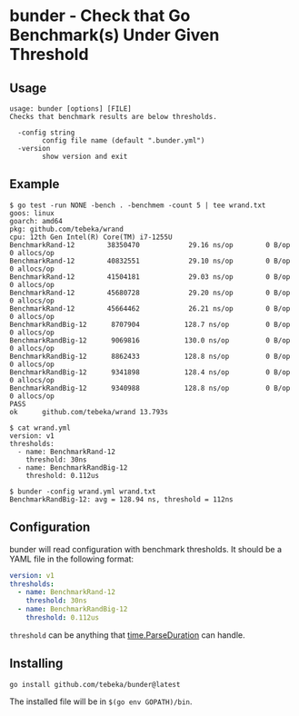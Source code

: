 # bunder - Check that Go Benchmark(s) Under Given Threshold

## Usage

```
usage: bunder [options] [FILE]
Checks that benchmark results are below thresholds.

  -config string
    	config file name (default ".bunder.yml")
  -version
    	show version and exit
```

## Example

```
$ go test -run NONE -bench . -benchmem -count 5 | tee wrand.txt
goos: linux
goarch: amd64
pkg: github.com/tebeka/wrand
cpu: 12th Gen Intel(R) Core(TM) i7-1255U
BenchmarkRand-12       	38350470	        29.16 ns/op	       0 B/op	       0 allocs/op
BenchmarkRand-12       	40832551	        29.10 ns/op	       0 B/op	       0 allocs/op
BenchmarkRand-12       	41504181	        29.03 ns/op	       0 B/op	       0 allocs/op
BenchmarkRand-12       	45680728	        29.20 ns/op	       0 B/op	       0 allocs/op
BenchmarkRand-12       	45664462	        26.21 ns/op	       0 B/op	       0 allocs/op
BenchmarkRandBig-12    	 8707904	       128.7 ns/op	       0 B/op	       0 allocs/op
BenchmarkRandBig-12    	 9069816	       130.0 ns/op	       0 B/op	       0 allocs/op
BenchmarkRandBig-12    	 8862433	       128.8 ns/op	       0 B/op	       0 allocs/op
BenchmarkRandBig-12    	 9341898	       128.4 ns/op	       0 B/op	       0 allocs/op
BenchmarkRandBig-12    	 9340988	       128.8 ns/op	       0 B/op	       0 allocs/op
PASS
ok  	github.com/tebeka/wrand	13.793s

$ cat wrand.yml 
version: v1
thresholds:
  - name: BenchmarkRand-12
    threshold: 30ns
  - name: BenchmarkRandBig-12
    threshold: 0.112us

$ bunder -config wrand.yml wrand.txt 
BenchmarkRandBig-12: avg = 128.94 ns, threshold = 112ns
```

## Configuration

bunder will read configuration with benchmark thresholds. It should be a YAML file in the following format:

```yaml
version: v1
thresholds:
  - name: BenchmarkRand-12
    threshold: 30ns
  - name: BenchmarkRandBig-12
    threshold: 0.112us
```

`threshold` can be anything that [time.ParseDuration](https://pkg.go.dev/time#ParseDuration) can handle.

## Installing

`go install github.com/tebeka/bunder@latest`

The installed file will be in `$(go env GOPATH)/bin`.
